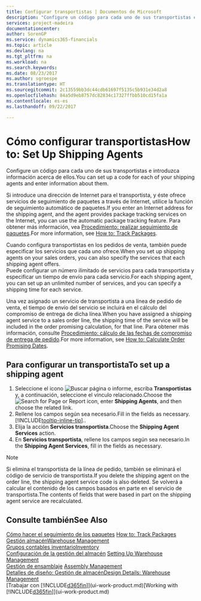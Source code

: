 ```yaml
---
title: Configurar transportistas | Documentos de Microsoft
description: "Configure un código para cada uno de sus transportistas e introduzca información acerca de ellos."
services: project-madeira
documentationcenter: 
author: SorenGP
ms.service: dynamics365-financials
ms.topic: article
ms.devlang: na
ms.tgt_pltfrm: na
ms.workload: na
ms.search.keywords: 
ms.date: 08/23/2017
ms.author: sgroespe
ms.translationtype: HT
ms.sourcegitcommit: 2c13559bb3dc44cdb61697f5135c5b931e34d2a8
ms.openlocfilehash: 84a5d9eb8757dc82834c17327ffbb510cd15fa1a
ms.contentlocale: es-es
ms.lasthandoff: 09/22/2017

---
```

# <a name="how-to-set-up-shipping-agents"></a><span data-ttu-id="cb8f1-103">Cómo configurar transportistas</span><span class="sxs-lookup"><span data-stu-id="cb8f1-103">How to: Set Up Shipping Agents</span></span>
<span data-ttu-id="cb8f1-104">Configure un código para cada uno de sus transportistas e introduzca información acerca de ellos.</span><span class="sxs-lookup"><span data-stu-id="cb8f1-104">You can set up a code for each of your shipping agents and enter information about them.</span></span>  

<span data-ttu-id="cb8f1-105">Si introduce una dirección de Internet para el transportista, y éste ofrece servicios de seguimiento de paquetes a través de Internet, utilice la función de seguimiento automático de paquetes.</span><span class="sxs-lookup"><span data-stu-id="cb8f1-105">If you enter an Internet address for the shipping agent, and the agent provides package tracking services on the Internet, you can use the automatic package tracking feature.</span></span> <span data-ttu-id="cb8f1-106">Para obtener más información, vea [Procedimiento: realizar seguimiento de paquetes](sales-how-track-packages.md).</span><span class="sxs-lookup"><span data-stu-id="cb8f1-106">For more information, see [How to: Track Packages](sales-how-track-packages.md).</span></span>

<span data-ttu-id="cb8f1-107">Cuando configura transportistas en los pedidos de venta, también puede especificar los servicios que cada uno ofrece.</span><span class="sxs-lookup"><span data-stu-id="cb8f1-107">When you set up shipping agents on your sales orders, you can also specify the services that each shipping agent offers.</span></span>  
<span data-ttu-id="cb8f1-108">Puede configurar un número ilimitado de servicios para cada transportista y especificar un tiempo de envío para cada servicio.</span><span class="sxs-lookup"><span data-stu-id="cb8f1-108">For each shipping agent, you can set up an unlimited number of services, and you can specify a shipping time for each service.</span></span>  

<span data-ttu-id="cb8f1-109">Una vez asignado un servicio de transportista a una línea de pedido de venta, el tiempo de envío del servicio se incluirá en el cálculo del compromiso de entrega de dicha línea.</span><span class="sxs-lookup"><span data-stu-id="cb8f1-109">When you have assigned a shipping agent service to a sales order line, the shipping time of the service will be included in the order promising calculation, for that line.</span></span> <span data-ttu-id="cb8f1-110">Para obtener más información, consulte [Procedimiento: cálculo de las fechas de compromiso de entrega de pedido](sales-how-to-calculate-order-promising-dates.md).</span><span class="sxs-lookup"><span data-stu-id="cb8f1-110">For more information, see [How to: Calculate Order Promising Dates](sales-how-to-calculate-order-promising-dates.md).</span></span>

## <a name="to-set-up-a-shipping-agent"></a><span data-ttu-id="cb8f1-111">Para configurar un transportista</span><span class="sxs-lookup"><span data-stu-id="cb8f1-111">To set up a shipping agent</span></span>  
1.  <span data-ttu-id="cb8f1-112">Seleccione el icono ![Buscar página o informe](media/ui-search/search_small.png "icono Buscar página o informe"), escriba **Transportistas** y, a continuación, seleccione el vínculo relacionado.</span><span class="sxs-lookup"><span data-stu-id="cb8f1-112">Choose the ![Search for Page or Report](media/ui-search/search_small.png "Search for Page or Report icon") icon, enter **Shipping Agents**, and then choose the related link.</span></span>  
2.  <span data-ttu-id="cb8f1-113">Rellene los campos según sea necesario.</span><span class="sxs-lookup"><span data-stu-id="cb8f1-113">Fill in the fields as necessary.</span></span> [!INCLUDE[tooltip-inline-tip](includes/tooltip-inline-tip_md.md)]<span data-ttu-id="cb8f1-114">.</span><span class="sxs-lookup"><span data-stu-id="cb8f1-114">.</span></span>  
3.  <span data-ttu-id="cb8f1-115">Elija la acción **Servicios transportista**.</span><span class="sxs-lookup"><span data-stu-id="cb8f1-115">Choose the **Shipping Agent Services** action.</span></span>
4. <span data-ttu-id="cb8f1-116">En **Servicios transportista**, rellene los campos según sea necesario.</span><span class="sxs-lookup"><span data-stu-id="cb8f1-116">In the **Shipping Agent Services**, fill in the fields as necessary.</span></span>

> [!NOTE]  
>  <span data-ttu-id="cb8f1-117">Si elimina el transportista de la línea de pedido, también se eliminará el código de servicio de transportista.</span><span class="sxs-lookup"><span data-stu-id="cb8f1-117">If you delete the shipping agent on the order line, the shipping agent service code is also deleted.</span></span> <span data-ttu-id="cb8f1-118">Se volverá a calcular el contenido de los campos basados en parte en el servicio de transportista.</span><span class="sxs-lookup"><span data-stu-id="cb8f1-118">The contents of fields that were based in part on the shipping agent service are recalculated.</span></span>  

## <a name="see-also"></a><span data-ttu-id="cb8f1-119">Consulte también</span><span class="sxs-lookup"><span data-stu-id="cb8f1-119">See Also</span></span>
<span data-ttu-id="cb8f1-120">[Cómo hacer el seguimiento de los paquetes](sales-how-track-packages.md)  </span><span class="sxs-lookup"><span data-stu-id="cb8f1-120">[How to: Track Packages](sales-how-track-packages.md)  </span></span>  
[<span data-ttu-id="cb8f1-121">Gestión almacén</span><span class="sxs-lookup"><span data-stu-id="cb8f1-121">Warehouse Management</span></span>](warehouse-manage-warehouse.md)  
[<span data-ttu-id="cb8f1-122">Grupos contables inventario</span><span class="sxs-lookup"><span data-stu-id="cb8f1-122">Inventory</span></span>](inventory-manage-inventory.md)  
<span data-ttu-id="cb8f1-123">[Configuración de la gestión del almacén](warehouse-setup-warehouse.md)   </span><span class="sxs-lookup"><span data-stu-id="cb8f1-123">[Setting Up Warehouse Management](warehouse-setup-warehouse.md)   </span></span>  
<span data-ttu-id="cb8f1-124">[Gestión de ensamblaje](assembly-assemble-items.md)  </span><span class="sxs-lookup"><span data-stu-id="cb8f1-124">[Assembly Management](assembly-assemble-items.md)  </span></span>  
[<span data-ttu-id="cb8f1-125">Detalles de diseño: Gestión de almacén</span><span class="sxs-lookup"><span data-stu-id="cb8f1-125">Design Details: Warehouse Management</span></span>](design-details-warehouse-management.md)  
<span data-ttu-id="cb8f1-126">[Trabajar con [!INCLUDE[d365fin](includes/d365fin_md.md)]](ui-work-product.md)</span><span class="sxs-lookup"><span data-stu-id="cb8f1-126">[Working with [!INCLUDE[d365fin](includes/d365fin_md.md)]](ui-work-product.md)</span></span>  

